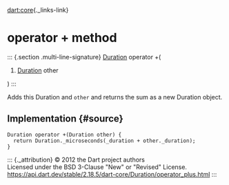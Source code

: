 [dart:core](../../dart-core/dart-core-library){._links-link}

operator + method
=================

::: {.section .multi-line-signature}
[Duration](../duration-class) operator +(

1.  [Duration](../duration-class) other

)
:::

Adds this Duration and `other` and returns the sum as a new Duration
object.

Implementation {#source}
--------------

``` {.language-dart data-language="dart"}
Duration operator +(Duration other) {
  return Duration._microseconds(_duration + other._duration);
}
```

::: {._attribution}
© 2012 the Dart project authors\
Licensed under the BSD 3-Clause \"New\" or \"Revised\" License.\
<https://api.dart.dev/stable/2.18.5/dart-core/Duration/operator_plus.html>
:::
